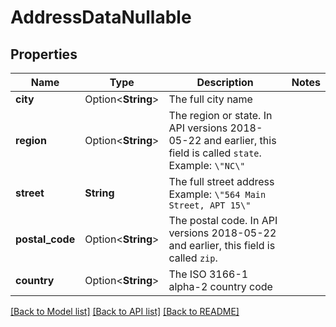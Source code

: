 # AddressDataNullable

## Properties

Name | Type | Description | Notes
------------ | ------------- | ------------- | -------------
**city** | Option<**String**> | The full city name | 
**region** | Option<**String**> | The region or state. In API versions 2018-05-22 and earlier, this field is called `state`. Example: `\"NC\"` | 
**street** | **String** | The full street address Example: `\"564 Main Street, APT 15\"` | 
**postal_code** | Option<**String**> | The postal code. In API versions 2018-05-22 and earlier, this field is called `zip`. | 
**country** | Option<**String**> | The ISO 3166-1 alpha-2 country code | 

[[Back to Model list]](../README.md#documentation-for-models) [[Back to API list]](../README.md#documentation-for-api-endpoints) [[Back to README]](../README.md)


